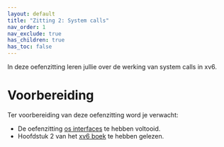 ```yaml
---
layout: default
title: "Zitting 2: System calls"
nav_order: 1
nav_exclude: true
has_children: true
has_toc: false
---
```


In deze oefenzitting leren jullie over de werking van system calls in xv6.

# Voorbereiding

Ter voorbereiding van deze oefenzitting word je verwacht:

* De oefenzitting [os interfaces](../os-interfaces) te hebben voltooid.
* Hoofdstuk 2 van het [xv6 boek](https://github.com/besturingssystemen/xv6-riscv) te hebben gelezen.
